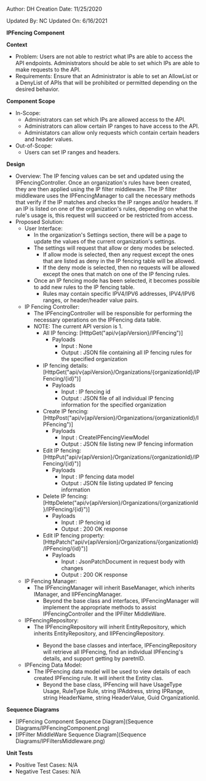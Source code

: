 Author: DH
Creation Date: 11/25/2020

Updated By: NC
Updated On: 6/16/2021

**IPFencing Component**

**Context**

- Problem: Users are not able to restrict what IPs are able to access the API endpoints. Administrators should be able to set which IPs are able to make requests to the API.
- Requirements: Ensure that an Administrator is able to set an AllowList or a DenyList of APIs that will be prohibited or permitted depending on the desired behavior.

**Component Scope**

- In-Scope:
  - Administrators can set which IPs are allowed access to the API.
  - Administrators can allow certain IP ranges to have access to the API.
  - Administators can allow only requests which contain certain headers and header values.
- Out-of-Scope:
  - Users can set IP ranges and headers.

**Design**

- Overview: The IP fencing values can be set and updated using the IPFencingController. Once an organization's rules have been created, they are then applied using the IP filter middleware. The IP filter middleware uses the IPFencingManager to call the necessary methods that verify if the IP matches and checks the IP ranges and/or headers. If an IP is listed on one of the organization's rules, depending on what the rule's usage is, this request will succeed or be restricted from access.
- Proposed Solution:
  - User Interface:
    - In the organization's Settings section, there will be a page to update the values of the current organization's settings.
    - The settings will request that allow or deny modes be selected.
      - If allow mode is selected, then any request except the ones that are listed as deny in the IP fencing table will be allowed.
      - If the deny mode is selected, then no requests will be allowed except the ones that match on one of the IP fencing rules.
    - Once an IP fencing mode has been selected, it becomes possible to add new rules to the IP fencing table.
        - Rules may contain specific IPV4/IPV6 addresses, IPV4/IPV6 ranges, or header/header value pairs.
  - IP Fencing Controller:
    - The IPFencingController will be responsible for performing the necessary operations on the IPFencing data table.
    - NOTE: The current API version is 1.
      - All IP fencing: [HttpGet("api/v{apiVersion}/IPFencing")]
        - Payloads
          - Input : None
          - Output : JSON file containing all IP fencing rules for the specified organization
      - IP fencing details: [HttpGet("api/v{apiVersion}/Organizations/{organizationId}/IPFencing/{id}")]
        - Payloads
          - Input : IP fencing id
          - Output : JSON file of all individual IP fencing information for the specified organization
      - Create IP fencing: [HttpPost("api/v{apiVersion}/Organizations/{organizationId}/IPFencing")]
        - Payloads
          - Input : CreateIPFencingViewModel 
          - Output : JSON file listing new IP fencing information
      - Edit IP fencing: [HttpPut("api/v{apiVersion}/Organizations/{organizationId}/IPFencing/{id}")]
        - Payloads
          - Input : IP fencing data model
          - Output : JSON file listing updated IP fencing information
      - Delete IP fencing: [HttpDelete("api/v{apiVersion}/Organizations/{organizationId}/IPFencing/{id}")]
        - Payloads
          - Input : IP fencing id
          - Output : 200 OK response
      - Edit IP fencing property: [HttpPatch("api/v{apiVersion}/Organizations/{organizationId}/IPFencing/{id}")]
        - Payloads
          - Input : JsonPatchDocument in request body with changes
          - Output : 200 OK response
  - IP Fencing Manager:
    - The IPFencingManager will inherit BaseManager, which inherits IManager, and IIPFencingManager.
      - Beyond the base class and interfaces, IPFencingManager will implement the appropriate methods to assist IPFencingController and the IPFilter MiddleWare.
  - IPFencingRepository:
    - The IPFencingRepository will inherit EntityRepository<IPFencing>, which inherits EntityRepository, and IIPFencingRepository.
      - Beyond the base classes and interface, IPFencingRepository will retrieve all IPFencing, find an individual IPFencing's details, and support getting by paretnID.
  - IPFencing Data Model:
    - The IPFencing data model will be used to view details of each created IPFencing rule.  It will inherit the Entity clas.
      - Beyond the base class, IPFencing will have UsageType Usage, RuleType Rule, string IPAddress, string IPRange, string HeaderName, string HeaderValue, Guid OrganizationId.

**Sequence Diagrams**

- [IPFencing Component Sequence Diagram](Sequence Diagrams/IPFencingComponent.png)
- [IPFilter MiddleWare Sequence Diagram](Sequence Diagrams/IPFiltersMiddleware.png)

**Unit Tests**

- Positive Test Cases: N/A
- Negative Test Cases: N/A
